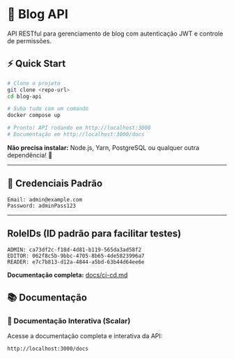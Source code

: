 # 🚀 Blog API

API RESTful para gerenciamento de blog com autenticação JWT e controle de permissões.

## ⚡ Quick Start

```bash
# Clone o projeto
git clone <repo-url>
cd blog-api

# Suba tudo com um comando
docker compose up

# Pronto! API rodando em http://localhost:3000
# Documentação em http://localhost:3000/docs
```

**Não precisa instalar:** Node.js, Yarn, PostgreSQL ou qualquer outra dependência! 🎉

---

## 🔑 Credenciais Padrão

```
Email: admin@example.com
Password: adminPass123
```

---

## RoleIDs (ID padrão para facilitar testes)

```
ADMIN: ca73df2c-f18d-4d81-b119-565da3ad58f2
EDITOR: 062f8c5b-9bbc-4705-8b65-4de5823996a7
READER: e7c7b813-d12a-4844-a5bd-63b44d64ee6e
```

**Documentação completa:** [docs/ci-cd.md](./docs/ci-cd.md)

## 📚 Documentação

### 📖 Documentação Interativa (Scalar)

Acesse a documentação completa e interativa da API:

```
http://localhost:3000/docs
```

